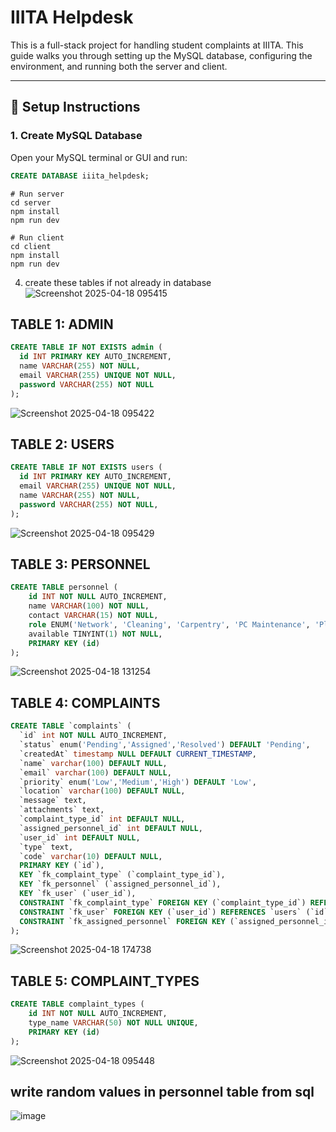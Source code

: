 # IIITA Helpdesk

This is a full-stack project for handling student complaints at IIITA. This guide walks you through setting up the MySQL database, configuring the environment, and running both the server and client.

---

## 🔧 Setup Instructions

### 1. Create MySQL Database

Open your MySQL terminal or GUI and run:

```sql
CREATE DATABASE iiita_helpdesk;
```

```
# Run server
cd server
npm install
npm run dev

# Run client
cd client
npm install
npm run dev
```

4. create these tables if not already in database
![Screenshot 2025-04-18 095415](https://github.com/user-attachments/assets/50ea5c13-6a1e-4b96-a3ff-020e4eb772e2)

## TABLE 1: ADMIN
```sql
CREATE TABLE IF NOT EXISTS admin (
  id INT PRIMARY KEY AUTO_INCREMENT,
  name VARCHAR(255) NOT NULL,
  email VARCHAR(255) UNIQUE NOT NULL,
  password VARCHAR(255) NOT NULL
);

```
![Screenshot 2025-04-18 095422](https://github.com/user-attachments/assets/e43386e6-4250-4687-8509-0cd4c751d9a1)

## TABLE 2: USERS
```sql
CREATE TABLE IF NOT EXISTS users (
  id INT PRIMARY KEY AUTO_INCREMENT,
  email VARCHAR(255) UNIQUE NOT NULL,
  name VARCHAR(255) NOT NULL,
  password VARCHAR(255) NOT NULL,
);

```
![Screenshot 2025-04-18 095429](https://github.com/user-attachments/assets/abe7a977-a549-4b78-b9ee-2d9b086b5867)

## TABLE 3: PERSONNEL
```sql
CREATE TABLE personnel (
    id INT NOT NULL AUTO_INCREMENT,
    name VARCHAR(100) NOT NULL,
    contact VARCHAR(15) NOT NULL,
    role ENUM('Network', 'Cleaning', 'Carpentry', 'PC Maintenance', 'Plumbing', 'Electricity') NOT NULL,
    available TINYINT(1) NOT NULL,
    PRIMARY KEY (id)
);
```
![Screenshot 2025-04-18 131254](https://github.com/user-attachments/assets/63f62589-56dd-4b9a-a5d0-279dd3c49e49)

## TABLE 4: COMPLAINTS
```sql
CREATE TABLE `complaints` (
  `id` int NOT NULL AUTO_INCREMENT,
  `status` enum('Pending','Assigned','Resolved') DEFAULT 'Pending',
  `createdAt` timestamp NULL DEFAULT CURRENT_TIMESTAMP,
  `name` varchar(100) DEFAULT NULL,
  `email` varchar(100) DEFAULT NULL,
  `priority` enum('Low','Medium','High') DEFAULT 'Low',
  `location` varchar(100) DEFAULT NULL,
  `message` text,
  `attachments` text,
  `complaint_type_id` int DEFAULT NULL,
  `assigned_personnel_id` int DEFAULT NULL,
  `user_id` int DEFAULT NULL,
  `type` text,
  `code` varchar(10) DEFAULT NULL,
  PRIMARY KEY (`id`),
  KEY `fk_complaint_type` (`complaint_type_id`),
  KEY `fk_personnel` (`assigned_personnel_id`),
  KEY `fk_user` (`user_id`),
  CONSTRAINT `fk_complaint_type` FOREIGN KEY (`complaint_type_id`) REFERENCES `complaint_types` (`id`),
  CONSTRAINT `fk_user` FOREIGN KEY (`user_id`) REFERENCES `users` (`id`)
  CONSTRAINT `fk_assigned_personnel` FOREIGN KEY (`assigned_personnel_id`) REFERENCES `personnel` (`id`)
);

```
![Screenshot 2025-04-18 174738](https://github.com/user-attachments/assets/4dfb3a88-a04e-4356-82e2-e56c16b82d2f)

## TABLE 5: COMPLAINT_TYPES
```sql
CREATE TABLE complaint_types (
    id INT NOT NULL AUTO_INCREMENT,
    type_name VARCHAR(50) NOT NULL UNIQUE,
    PRIMARY KEY (id)
);
```
![Screenshot 2025-04-18 095448](https://github.com/user-attachments/assets/02b39f05-434f-49ac-a276-74919784eedd)

## write random values in personnel table from sql
![image](https://github.com/user-attachments/assets/644da5f2-f6e8-47e8-a838-8e1eed050605)

